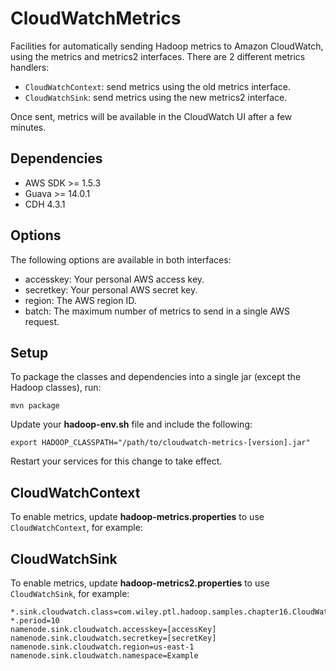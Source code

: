 CloudWatchMetrics
=================

Facilities for automatically sending Hadoop metrics to Amazon CloudWatch, using the metrics and metrics2 interfaces.
There are 2 different metrics handlers:

 - `CloudWatchContext`: send metrics using the old metrics interface.
 - `CloudWatchSink`: send metrics using the new metrics2 interface.

Once sent, metrics will be available in the CloudWatch UI after a few minutes.

Dependencies
------------

 - AWS SDK >= 1.5.3
 - Guava >= 14.0.1
 - CDH 4.3.1

Options
-------

The following options are available in both interfaces:

 - accesskey: Your personal AWS access key.
 - secretkey: Your personal AWS secret key.
 - region: The AWS region ID.
 - batch: The maximum number of metrics to send in a single AWS request.

Setup
-----

To package the classes and dependencies into a single jar (except the Hadoop classes), run:

    mvn package

Update your **hadoop-env.sh** file and include the following:

    export HADOOP_CLASSPATH="/path/to/cloudwatch-metrics-[version].jar"

Restart your services for this change to take effect.

CloudWatchContext
-----------------

To enable metrics, update **hadoop-metrics.properties** to use `CloudWatchContext`, for example:

CloudWatchSink
--------------

To enable metrics, update **hadoop-metrics2.properties** to use `CloudWatchSink`, for example:

    *.sink.cloudwatch.class=com.wiley.ptl.hadoop.samples.chapter16.CloudWatchSink
    *.period=10
    namenode.sink.cloudwatch.accesskey=[accessKey]
    namenode.sink.cloudwatch.secretkey=[secretKey]
    namenode.sink.cloudwatch.region=us-east-1
    namenode.sink.cloudwatch.namespace=Example
